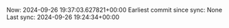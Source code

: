 Now: 2024-09-26 19:37:03.627821+00:00 Earliest commit since sync: None Last sync: 2024-09-26 19:24:34+00:00
